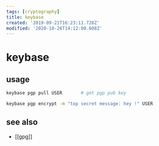 ```yaml
---
tags: [cryptography]
title: keybase
created: '2019-09-21T16:23:11.728Z'
modified: '2020-10-26T14:12:00.608Z'
---
```


# keybase


## usage
```sh
keybase pgp pull USER       # get pgp pub key

keybase pgp encrypt -m "top secret message: hey !" USER
```


## see also
- [[gpg]]
